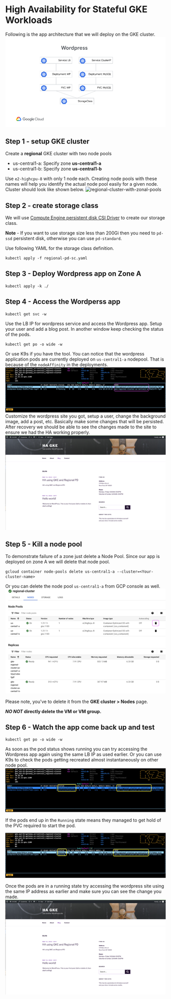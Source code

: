 # High Availability for Stateful GKE Workloads
Following is the app architecture that we will deploy on the GKE cluster. 
![Wordpress Application Stack](Wordpress%20Architecture.png)
## Step 1 - setup GKE cluster
Create a **regional** GKE cluster with two node pools
- us-central1-a: Specify zone **us-central1-a**
- us-central1-b: Specify zone **us-central1-b**

Use ```e2-highcpu-8``` with only 1 node each. 
Creating node pools with these names will help you identify the actual node pool easily for a given node. 
Cluster should look like shown below.
<img width="2027" alt="regional-cluster-with-zonal-pools" src="https://user-images.githubusercontent.com/32221454/171470312-c7926315-55e8-4a22-9cee-868a21f35985.png">

## Step 2 - create storage class
We will use [Compute Engine persistent disk CSI Driver](https://cloud.google.com/kubernetes-engine/docs/how-to/persistent-volumes/gce-pd-csi-driver) to create our storage class. 

**Note** - If you want to use storage size less than 200Gi then you need to ```pd-ssd``` persistent disk, otherwise you can use ```pd-standard```.

Use following YAML for the storage class definition.
```
kubectl apply -f regional-pd-sc.yaml
```

## Step 3 - Deploy Wordpress app on Zone A
```
kubectl apply -k ./
```

## Step 4 - Access the Wordperss app
```
kubectl get svc -w
```
Use the LB IP for wordpress service and access the Wordpress app. Setup your user and add a blog post.
In another window keep checking the status of the pods. 
```
kubectl get po -o wide -w
```
Or use K9s if you have the tool.
You can notice that the wordpress application pods are currently deployed on ```us-central1-a``` nodepool. That is because of the ```nodeAffinity``` in the deployments. 
![pods-on-zone-a](wordpress-pods.png)
Customize the wordpress site you got, setup a user, change the background image, add a post, etc. Basically make some changes that will be persisted. After recovery we should be able to see the changes made to the site to ensure we had the HA working properly.
![Wordpress after recovery](customized-wordpress.png)

## Step 5 - Kill a node pool
To demonstrate failure of a zone just delete a Node Pool. Since our app is deployed on zone A we will delete that node pool. 
```
gcloud container node-pools delete us-central1-a --cluster=<Your-cluster-name>
```
Or you can delete the node pool ```us-central1-a``` from GCP console as well. 
![delete-nodepool-from-gcp-console](delete-node-pool.png)

Please note, you've to delete it from the **GKE cluster > Nodes** page. 

**_NO NOT_ directly delete the VM or VM group.**

## Step 6 - Watch the app come back up and test
```
kubectl get po -o wide -w
```
As soon as the pod status shows running you can try accessing the Wordpress app again using the same LB IP as used earlier. 
Or you can use K9s to check the pods getting recreated almost instantaneously on other node pool. 
![auto-heal](auto-heal-on-other-zone.png)

If the pods end up in the ```Running``` state means they managed to get hold of the PVC required to start the pod. 

![recovered-on-other-zone](recovered-on-other-zone.png)

Once the pods are in a running state try accessing the wordpress site using the same IP address as earlier and make sure you can see the change you made. 
![Wordpress after recovery](customized-wordpress.png)

